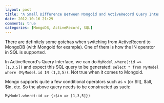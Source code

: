 ```yaml
---
layout: post
title: "A Small Difference Between Mongoid and ActiveRecord Query Interface"
date: 2012-10-16 21:29
comments: true
categories: [MongoDB, ActiveRecord, SQL]
---
```


There are definitely some gotchas when switching from ActiveRecord to MongoDB (with Mongoid for example).  One of them
is how the IN operator in SQL is supported.

In ActiveRecord's Query Interface, we can do `MyModel.where(:id => [1,3,5])` and expect this SQL query to be generated:
`select * from MyModel where (MyModel.id IN (1,3,5))`.  Not true when it comes to Mongoid.

Mongo supports quite a few conditional operators such as < (or $lt), $all, $in, etc.  So the above query needs to be constructed
as such:

`MyModel.where(:id => {:$in => [1,3,5]})`



